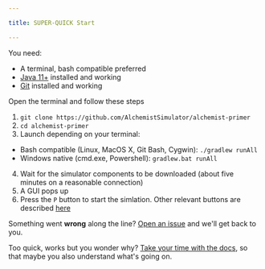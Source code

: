 ```yaml
---

title: SUPER-QUICK Start

---
```


You need:
* A terminal, bash compatible preferred
* [Java 11+](https://adoptopenjdk.net/) installed and working
* [Git](https://git-scm.com/) installed and working

Open the terminal and follow these steps
1. `git clone https://github.com/AlchemistSimulator/alchemist-primer `
2. `cd alchemist-primer`
3. Launch depending on your terminal:
  * Bash compatible (Linux, MacOS X, Git Bash, Cygwin): `./gradlew runAll`
  * Windows native (cmd.exe, Powershell): `gradlew.bat runAll`
4. Wait for the simulator components to be downloaded (about five minutes on a reasonable connection)
5. A GUI pops up
6. Press the `P` button to start the simlation. Other relevant buttons are described [here](use/default-gui)

Something went **wrong** along the line?
[Open an issue](https://github.com/AlchemistSimulator/Alchemist/issues/new/choose) and we'll get back to you.

Too quick, works but you wonder why?
[Take your time with the docs](../simulator/metamodel), so that maybe you also understand what's going on.
